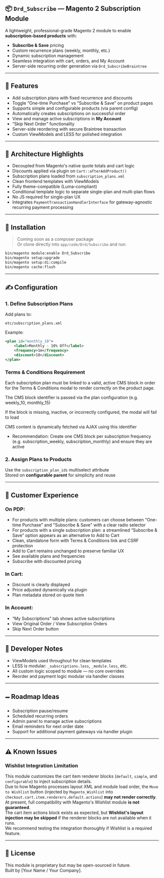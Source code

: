 ## 📦 `Drd_Subscribe` — Magento 2 Subscription Module

A lightweight, professional-grade Magento 2 module to enable **subscription-based products** with:

* **Subscribe & Save** pricing
* Custom recurrence plans (weekly, monthly, etc.)
* Dynamic subscription management
* Seamless integration with cart, orders, and My Account
* Server-side recurring order generation via `Drd_SubscribeBraintree`

---

## 🚀 Features

* Add subscription plans with fixed recurrence and discounts
* Toggle “One-time Purchase” vs “Subscribe & Save” on product pages
* Supports simple and configurable products (via parent config)
* Automatically creates subscriptions on successful order
* View and manage active subscriptions in **My Account**
* “Skip Next Order” functionality
* Server-side reordering with secure Braintree transaction
* Custom ViewModels and LESS for polished integration

---

## 🧱 Architecture Highlights

* Decoupled from Magento's native quote totals and cart logic
* Discounts applied via plugin on `Cart::afterAddProduct()`
* Subscription plans loaded from `subscription_plans.xml`
* Clean frontend templates with ViewModels
* Fully theme-compatible (Luma-compliant)
* Conditional template logic to separate single-plan and multi-plan flows
* No JS required for single-plan UX
* Integrates `PaymentTransactionHandlerInterface` for gateway-agnostic recurring payment processing

---

## 🔧 Installation

> Coming soon as a composer package  
> Or clone directly into `app/code/Drd/Subscribe` and run:

```bash
bin/magento module:enable Drd_Subscribe
bin/magento setup:upgrade
bin/magento setup:di:compile
bin/magento cache:flush
```

---

## ✍️ Configuration

### 1. Define Subscription Plans

Add plans to:

```
etc/subscription_plans.xml
```

Example:

```xml
<plan id="monthly_10">
    <label>Monthly - 10% Off</label>
    <frequency>1m</frequency>
    <discount>10</discount>
</plan>
```

### Terms & Conditions Requirement
Each subscription plan must be linked to a valid, active CMS block in order for the Terms & Conditions modal to render correctly on the product page.

The CMS block identifier is passed via the plan configuration (e.g. weekly_10, monthly_15)

If the block is missing, inactive, or incorrectly configured, the modal will fail to load

CMS content is dynamically fetched via AJAX using this identifier

- Recommendation: Create one CMS block per subscription frequency (e.g. subscription_weekly, subscription_monthly) and ensure they are active

### 2. Assign Plans to Products

Use the `subscription_plan_ids` multiselect attribute  
Stored on **configurable parent** for simplicity and reuse

---

## 👤 Customer Experience

### On PDP:

* For products with multiple plans: customers can choose between "One-time Purchase" and "Subscribe & Save" with a clear radio selector
* For products with a single subscription plan: a streamlined “Subscribe & Save” option appears as an alternative to Add to Cart
* Clean, standalone form with Terms & Conditions link and CSRF protection
* Add to Cart remains unchanged to preserve familiar UX
* See available plans and frequencies
* Subscribe with discounted pricing

### In Cart:

* Discount is clearly displayed
* Price adjusted dynamically via plugin
* Plan metadata stored on quote item

### In Account:

* “My Subscriptions” tab shows active subscriptions
* View Original Order / View Subscription Orders
* Skip Next Order button

---

## 🥪 Developer Notes

* ViewModels used throughout for clean templates
* LESS is modular: `_subscriptions.less`, `_module.less`, etc.
* All custom logic scoped to module — no core overrides
* Reorder and payment logic modular via handler classes

---

## 🗕️ Roadmap Ideas

* Subscription pause/resume
* Scheduled recurring orders
* Admin panel to manage active subscriptions
* Email reminders for next order date
* Support for additional payment gateways via handler plugin

---

## ⚠️ Known Issues

### Wishlist Integration Limitation

This module customizes the cart item renderer blocks (`default`, `simple`, and `configurable`) to inject subscription details.  
Due to how Magento processes layout XML and module load order, the `Move to Wishlist` button (injected by `Magento_Wishlist` into `checkout.cart.item.renderers.default.actions`) **may not render correctly**.  
At present, full compatibility with Magento's Wishlist module **is not guaranteed**.  
The cart item actions block exists as expected, but **Wishlist's layout injection may be skipped** if the renderer blocks are not available when it runs.  
We recommend testing the integration thoroughly if Wishlist is a required feature.

---

## 📅 License

This module is proprietary but may be open-sourced in future.  
Built by [Your Name / Your Company].
